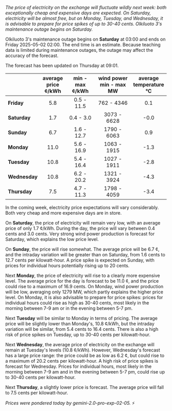 *The price of electricity on the exchange will fluctuate wildly next week: both exceptionally cheap and expensive days are expected. On Saturday, electricity will be almost free, but on Monday, Tuesday, and Wednesday, it is advisable to prepare for price spikes of up to 30-40 cents. Olkiluoto 3's maintenance outage begins on Saturday.*

Olkiluoto 3's maintenance outage begins on **Saturday** at 03:00 and ends on Friday 2025-05-02 02:00. The end time is an estimate. Because teaching data is limited during maintenance outages, the outage may affect the accuracy of the forecast.

The forecast has been updated on Thursday at 09:01.

|        | average<br>price<br>¢/kWh | min - max<br>¢/kWh | wind power<br>min - max<br>MW | average<br>temperature<br>°C |
| :----------- | :------------------: | :------------------: | :----------------------------: | :-----------------------------: |
| **Friday**     | 5.8                  | 0.5 - 11.5           | 762 - 4346                    | 0.1                             |
| **Saturday**   | 1.7                  | 0.4 - 3.0            | 3073 - 6628                   | -0.0                            |
| **Sunday**    | 6.7                  | 1.6 - 12.7           | 1790 - 6063                   | 0.9                             |
| **Monday**    | 11.0                 | 5.6 - 16.9           | 1063 - 1915                   | -1.3                            |
| **Tuesday**   | 10.8                 | 5.4 - 16.4           | 1027 - 1911                   | -2.8                            |
| **Wednesday** | 10.8                 | 6.2 - 20.2           | 1321 - 3924                   | -4.3                            |
| **Thursday**  | 7.5                  | 4.7 - 11.3           | 1798 - 4059                   | -3.4                            |

In the coming week, electricity price expectations will vary considerably. Both very cheap and more expensive days are in store.

On **Saturday**, the price of electricity will remain very low, with an average price of only 1.7 ¢/kWh. During the day, the price will vary between 0.4 cents and 3.0 cents. Very strong wind power production is forecast for Saturday, which explains the low price level.

On **Sunday**, the price will rise somewhat. The average price will be 6.7 ¢, and the intraday variation will be greater than on Saturday, from 1.6 cents to 12.7 cents per kilowatt-hour. A price spike is expected on Sunday, with prices for individual hours potentially rising up to 20 cents.

Next **Monday**, the price of electricity will rise to a clearly more expensive level. The average price for the day is forecast to be 11.0 ¢, and the price could rise to a maximum of 16.9 cents. On Monday, wind power production will be low, averaging only 1279 MW, which partly explains the higher price level. On Monday, it is also advisable to prepare for price spikes: prices for individual hours could rise as high as 30-40 cents, most likely in the morning between 7-9 am or in the evening between 5-7 pm.

Next **Tuesday** will be similar to Monday in terms of pricing. The average price will be slightly lower than Monday's, 10.8 ¢/kWh, but the intraday variation will be similar, from 5.4 cents to 16.4 cents. There is also a high risk of price spikes on Tuesday, up to 30-40 cents per kilowatt-hour.

Next **Wednesday**, the average price of electricity on the exchange will remain at Tuesday's levels (10.8 ¢/kWh). However, Wednesday's forecast has a large price range: the price could be as low as 6.2 ¢, but could rise to a maximum of 20.2 cents per kilowatt-hour. A high risk of price spikes is forecast for Wednesday. Prices for individual hours, most likely in the morning between 7-9 am and in the evening between 5-7 pm, could rise up to 30-40 cents per kilowatt-hour.

Next **Thursday**, a slightly lower price is forecast. The average price will fall to 7.5 cents per kilowatt-hour.

*Prices were pondered today by gemini-2.0-pro-exp-02-05.* ⚡

